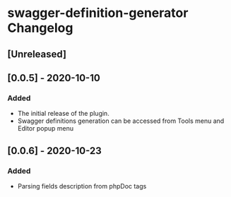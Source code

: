 <!-- Keep a Changelog guide -> https://keepachangelog.com -->

# swagger-definition-generator Changelog

## [Unreleased]

## [0.0.5] - 2020-10-10
### Added
- The initial release of the plugin.
- Swagger definitions generation can be accessed from Tools menu and Editor popup menu


## [0.0.6] - 2020-10-23
### Added
- Parsing fields description from phpDoc tags